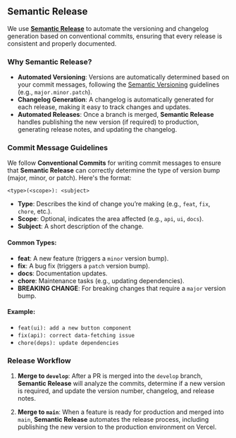 ## Semantic Release

We use [**Semantic Release**](https://semantic-release.gitbook.io/semantic-release/) to automate the versioning and changelog generation based on conventional commits, ensuring that every release is consistent and properly documented.

### Why Semantic Release?

- **Automated Versioning**: Versions are automatically determined based on your commit messages, following the [Semantic Versioning](https://semver.org/) guidelines (e.g., `major.minor.patch`).
- **Changelog Generation**: A changelog is automatically generated for each release, making it easy to track changes and updates.
- **Automated Releases**: Once a branch is merged, **Semantic Release** handles publishing the new version (if required) to production, generating release notes, and updating the changelog.

### Commit Message Guidelines

We follow **Conventional Commits** for writing commit messages to ensure that **Semantic Release** can correctly determine the type of version bump (major, minor, or patch). Here's the format:

```
<type>(<scope>): <subject>
```

- **Type**: Describes the kind of change you’re making (e.g., `feat`, `fix`, `chore`, etc.).
- **Scope**: Optional, indicates the area affected (e.g., `api`, `ui`, `docs`).
- **Subject**: A short description of the change.

#### Common Types:

- **feat**: A new feature (triggers a `minor` version bump).
- **fix**: A bug fix (triggers a `patch` version bump).
- **docs**: Documentation updates.
- **chore**: Maintenance tasks (e.g., updating dependencies).
- **BREAKING CHANGE**: For breaking changes that require a `major` version bump.

#### Example:

- `feat(ui): add a new button component`
- `fix(api): correct data-fetching issue`
- `chore(deps): update dependencies`

### Release Workflow

1. **Merge to `develop`**: After a PR is merged into the `develop` branch, **Semantic Release** will analyze the commits, determine if a new version is required, and update the version number, changelog, and release notes.

2. **Merge to `main`**: When a feature is ready for production and merged into `main`, **Semantic Release** automates the release process, including publishing the new version to the production environment on Vercel.
